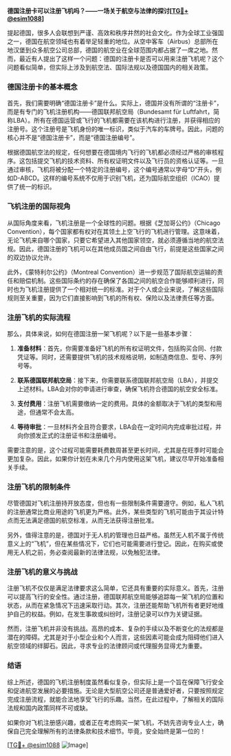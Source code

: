 **德国注册卡可以注册飞机吗？——一场关于航空与法律的探讨[[TG💪+ @esim1088](https://t.me/s/esim1088)]**

提起德国，很多人会联想到严谨、高效和秩序井然的社会文化。作为全球工业强国之一，德国在航空领域也有着举足轻重的地位。从空中客车（Airbus）总部所在地汉堡到众多航空公司总部，德国的航空业在全球范围内都占据了一席之地。然而，最近有人提出了这样一个问题：德国的注册卡是否可以用来注册飞机呢？这个问题看似简单，但实际上涉及到航空法、国际法规以及德国国内的相关政策。

### 德国注册卡的基本概念

首先，我们需要明确“德国注册卡”是什么。实际上，德国并没有所谓的“注册卡”，而是有专门的飞机注册机构——德国联邦航空局（Bundesamt für Luftfahrt，简称LBA）。所有在德国运营或飞行的飞机都需要在该机构进行注册，并获得相应的注册号。这个注册号是飞机身份的唯一标识，类似于汽车的车牌号。因此，问题的核心并不是“德国注册卡”，而是“德国注册编号”。

根据德国航空法的规定，任何想要在德国境内飞行的飞机都必须经过严格的审核程序。这包括提交飞机的技术资料、所有权证明文件以及飞行员的资格认证等。一旦通过审核，飞机将被分配一个特定的注册编号，这个编号通常以字母“D”开头，例如D-ABCD。这样的编号系统不仅用于识别飞机，还为国际航空组织（ICAO）提供了统一的标识。

### 飞机注册的国际视角

从国际角度来看，飞机注册是一个全球性的问题。根据《芝加哥公约》（Chicago Convention），每个国家都有权对在其领土上空飞行的飞机进行管理。这意味着，无论飞机来自哪个国家，只要它希望进入其他国家领空，就必须遵循当地的航空法规。因此，德国注册的飞机可以在其他成员国之间自由飞行，前提是这些国家之间的双边协议允许。

此外，《蒙特利尔公约》（Montreal Convention）进一步规范了国际航空运输的责任和赔偿机制。这些国际条约的存在确保了各国之间的航空合作能够顺利进行，同时也为飞机注册提供了一个相对统一的标准。对于个人或企业来说，了解这些国际规则至关重要，因为它们直接影响到飞机的所有权、保险以及法律责任等方面。

### 注册飞机的实际流程

那么，具体来说，如何在德国注册一架飞机呢？以下是一些基本步骤：

1. **准备材料**：首先，你需要准备好飞机的所有权证明文件，包括购买合同、付款凭证等。同时，还需要提供飞机的技术规格说明，如制造商信息、型号、序列号等。
   
2. **联系德国联邦航空局**：接下来，你需要联系德国联邦航空局（LBA），并提交上述材料。LBA会对你的申请进行审查，确保飞机符合德国的航空安全标准。

3. **支付费用**：注册飞机需要缴纳一定的费用。具体的金额取决于飞机的类型和用途，但通常不会太高。

4. **等待审批**：一旦材料齐全且符合要求，LBA会在一定时间内完成审批过程，并向你颁发正式的注册证书和注册编号。

需要注意的是，这个过程可能需要耗费数周甚至更长时间，尤其是在旺季时可能会更加复杂。因此，如果你计划在未来几个月内使用这架飞机，建议尽早开始准备相关手续。

### 注册飞机的限制条件

尽管德国对飞机注册持开放态度，但也有一些限制条件需要遵守。例如，私人飞机的注册通常比商业用途的飞机更为严格。此外，某些类型的飞机可能由于其设计特点而无法满足德国的航空标准，从而无法获得注册批准。

另外，值得注意的是，德国对于无人机的管理也日益严格。虽然无人机不属于传统意义上的“飞机”，但在某些情况下，它们也可能需要进行登记。因此，在购买或使用无人机之前，务必查阅最新的法律法规，以免触犯法律。

### 注册飞机的意义与挑战

注册飞机不仅仅是满足法律要求这么简单，它还具有重要的实际意义。首先，注册可以提高飞行的安全性。通过注册，德国联邦航空局能够追踪每一架飞机的位置和状态，从而在紧急情况下迅速采取行动。其次，注册还能帮助飞机所有者更好地维护自己的权益。例如，在发生事故或纠纷时，注册记录可以作为关键证据。

然而，注册飞机并非没有挑战。高昂的成本、复杂的手续以及不断变化的法规都是潜在的障碍。尤其是对于小型企业和个人而言，这些因素可能会成为阻碍他们进入航空领域的绊脚石。因此，寻求专业的法律顾问或代理服务显得尤为重要。

### 结语

综上所述，德国的飞机注册制度虽然看似复杂，但实际上是一个旨在保障飞行安全和促进航空发展的必要措施。无论是大型航空公司还是普通爱好者，只要按照规定完成注册流程，就能合法地享受飞行的乐趣。当然，在此过程中，了解相关的国际法规和国内政策同样不可或缺。

如果你对飞机注册感兴趣，或者正在考虑购买一架飞机，不妨先咨询专业人士，确保自己完全理解所有的法律条款和技术细节。毕竟，安全始终是第一位的！

[[TG💪+ @esim1088](https://t.me/s/esim1088) ![Image](https://i.postimg.cc/4NQfJmqS/Snipaste-2025-05-13-00-14-12.png)]